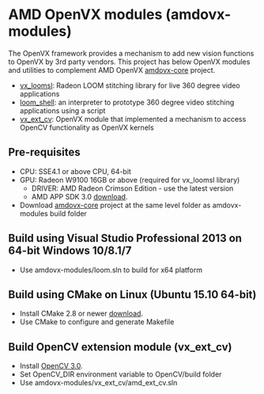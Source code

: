 # AMD OpenVX modules (amdovx-modules)
The OpenVX framework provides a mechanism to add new vision functions to OpenVX by 3rd party vendors. This project has below OpenVX modules and utilities to complement AMD OpenVX [amdovx-core](https://github.com/GPUOpen-ProfessionalCompute-Libraries/amdovx-core) project.
* [vx_loomsl](https://github.com/GPUOpen-ProfessionalCompute-Libraries/amdovx-modules/tree/master/vx_loomsl/README.md): Radeon LOOM stitching library for live 360 degree video applications
* [loom_shell](https://github.com/GPUOpen-ProfessionalCompute-Libraries/amdovx-modules/tree/master/utils/loom_shell/README.md): an interpreter to prototype 360 degree video stitching applications using a script
* [vx_ext_cv](https://github.com/GPUOpen-ProfessionalCompute-Libraries/amdovx-modules/tree/master/vx_ext_cv/README.md): OpenVX module that implemented a mechanism to access OpenCV functionality as OpenVX kernels

## Pre-requisites
* CPU: SSE4.1 or above CPU, 64-bit
* GPU: Radeon W9100 16GB or above (required for vx_loomsl library)
  * DRIVER: AMD Radeon Crimson Edition - use the latest version
  * AMD APP SDK 3.0 [download](http://developer.amd.com/tools-and-sdks/opencl-zone/amd-accelerated-parallel-processing-app-sdk/).
* Download [amdovx-core](https://github.com/GPUOpen-ProfessionalCompute-Libraries/amdovx-core) project at the same level folder as amdovx-modules build folder

## Build using Visual Studio Professional 2013 on 64-bit Windows 10/8.1/7
* Use amdovx-modules/loom.sln to build for x64 platform

## Build using CMake on Linux (Ubuntu 15.10 64-bit)
* Install CMake 2.8 or newer [download](http://cmake.org/download/).
* Use CMake to configure and generate Makefile

## Build OpenCV extension module (vx_ext_cv)
* Install [OpenCV 3.0](https://github.com/opencv/opencv/releases/tag/3.0.0).
* Set OpenCV_DIR environment variable to OpenCV/build folder
* Use amdovx-modules/vx_ext_cv/amd_ext_cv.sln
